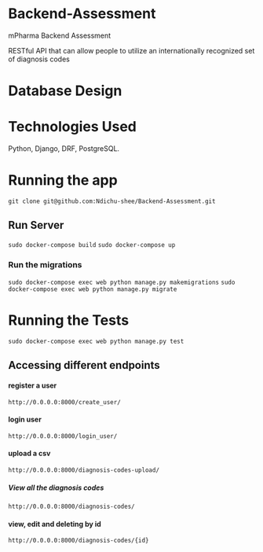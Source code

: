# Backend-Assessment
mPharma Backend Assessment

RESTful API that can allow people to utilize an internationally recognized set of diagnosis codes

# Database Design

# Technologies Used
Python, Django, DRF, PostgreSQL.

# Running the app
 `git clone git@github.com:Ndichu-shee/Backend-Assessment.git`
 
 ## Run Server
 `sudo docker-compose build`
 `sudo docker-compose up`
 ### Run the migrations 
 `sudo docker-compose exec web python manage.py makemigrations`
 `sudo docker-compose exec web python manage.py migrate`

 
 # Running the Tests

   `sudo docker-compose exec web python manage.py test`
   
 ## Accessing different endpoints
 
  #### register a user
 `http://0.0.0.0:8000/create_user/` 
 
 #### login user
  `http://0.0.0.0:8000/login_user/`
  
  #### upload a csv
  `http://0.0.0.0:8000/diagnosis-codes-upload/`
  
  ##### View all the diagnosis codes
  `http://0.0.0.0:8000/diagnosis-codes/`
  
  #### view, edit and deleting by id 
  `http://0.0.0.0:8000/diagnosis-codes/{id}`
 


